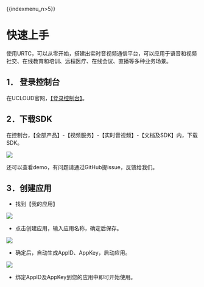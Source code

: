 {{indexmenu_n>5}}

# 快速上手

使用URTC，可以从零开始，搭建出实时音视频通信平台，可以应用于语音和视频社交、在线教育和培训、远程医疗、在线会议、直播等多种业务场景。  

## 1． 登录控制台  

在UCLOUD官网，[【登录控制台】](https://passport.ucloud.cn/?service=https://console.ucloud.cn/#login)。  

## 2．下载SDK  

在控制台，【全部产品】-【视频服务】-【实时音视频】-【文档及SDK】内，下载SDK。  

![](download_SDK.png) 

还可以查看demo，有问题请通过GitHub提issue，反馈给我们。

## 3．创建应用

 - 找到【我的应用】  

![](creat_app.png) 

 - 点击创建应用，输入应用名称，确定后保存。  
 
![](creat_app_2.png) 

 - 确定后，自动生成AppID、AppKey，启动应用。  
 
![](app_go.png) 

 - 绑定AppID及AppKey到您的应用中即可开始使用。

